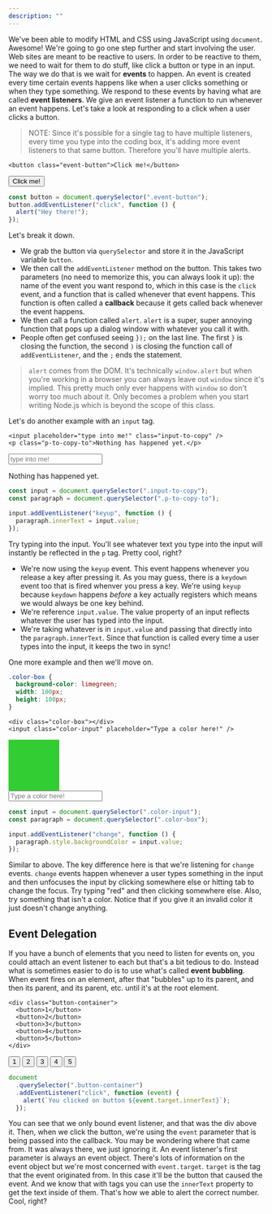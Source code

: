 ```yaml
---
description: ""
---
```


We've been able to modify HTML and CSS using JavaScript using `document`. Awesome! We're going to go one step further and start involving the user. Web sites are meant to be reactive to users. In order to be reactive to them, we need to wait for them to do stuff, like click a button or type in an input. The way we do that is we wait for **events** to happen. An event is created every time certain events happens like when a user clicks something or when they type something. We respond to these events by having what are called **event listeners**. We give an event listener a function to run whenever an event happens. Let's take a look at responding to a click when a user clicks a button.

> NOTE: Since it's possible for a single tag to have multiple listeners, every time you type into the coding box, it's adding more event listeners to that same button. Therefore you'll have multiple alerts.

```display-html
<button class="event-button">Click me!</button>
```

<button class="event-button">Click me!</button>

```javascript
const button = document.querySelector(".event-button");
button.addEventListener("click", function () {
  alert("Hey there!");
});
```

Let's break it down.

- We grab the button via `querySelector` and store it in the JavaScript variable `button`.
- We then call the `addEventListener` method on the button. This takes two parameters (no need to memorize this, you can always look it up): the name of the event you want respond to, which in this case is the `click` event, and a function that is called whenever that event happens. This function is often called a **callback** because it gets called back whenever the event happens.
- We then call a function called `alert`. `alert` is a super, super annoying function that pops up a dialog window with whatever you call it with.
- People often get confused seeing `});` on the last line. The first `}` is closing the function, the second `)` is closing the function call of `addEventListener`, and the `;` ends the statement.

> `alert` comes from the DOM. It's technically `window.alert` but when you're working in a browser you can always leave out `window` since it's implied. This pretty much only ever happens with `window` so don't worry too much about it. Only becomes a problem when you start writing Node.js which is beyond the scope of this class.

Let's do another example with an `input` tag.

```display-html
<input placeholder="type into me!" class="input-to-copy" />
<p class="p-to-copy-to">Nothing has happened yet.</p>
```

<input placeholder="type into me!" class="input-to-copy" />
<p class="p-to-copy-to">Nothing has happened yet.</p>

```javascript
const input = document.querySelector(".input-to-copy");
const paragraph = document.querySelector(".p-to-copy-to");

input.addEventListener("keyup", function () {
  paragraph.innerText = input.value;
});
```

Try typing into the input. You'll see whatever text you type into the input will instantly be reflected in the `p` tag. Pretty cool, right?

- We're now using the `keyup` event. This event happens whenever you release a key after pressing it. As you may guess, there is a `keydown` event too that is fired whenver you press a key. We're using `keyup` because `keydown` happens _before_ a key actually registers which means we would always be one key behind.
- We're reference `input.value`. The value property of an input reflects whatever the user has typed into the input.
- We're taking whatever is in `input.value` and passing that directly into the `paragraph.innerText`. Since that function is called every time a user types into the input, it keeps the two in sync!

One more example and then we'll move on.

```css
.color-box {
  background-color: limegreen;
  width: 100px;
  height: 100px;
}
```

```display-html
<div class="color-box"></div>
<input class="color-input" placeholder="Type a color here!" />
```

<style>
  .color-box {
    background-color: limegreen;
    width: 100px;
    height: 100px;
  }
</style>
<div class="color-box"></div>
<input class="color-input" placeholder="Type a color here!" />

```javascript
const input = document.querySelector(".color-input");
const paragraph = document.querySelector(".color-box");

input.addEventListener("change", function () {
  paragraph.style.backgroundColor = input.value;
});
```

Similar to above. The key difference here is that we're listening for `change` events. `change` events happen whenever a user types something in the input and then unfocuses the input by clicking somewhere else or hitting tab to change the focus. Try typing "red" and then clicking somewhere else. Also, try something that isn't a color. Notice that if you give it an invalid color it just doesn't change anything.

## Event Delegation

If you have a bunch of elements that you need to listen for events on, you could attach an event listener to each but that's a bit tedious to do. Instead what is sometimes easier to do is to use what's called **event bubbling**. When event fires on an element, after that "bubbles" up to its parent, and then its parent, and its parent, etc. until it's at the root element.

```display-html
<div class="button-container">
  <button>1</button>
  <button>2</button>
  <button>3</button>
  <button>4</button>
  <button>5</button>
</div>
```

<div class="button-container">
  <button>1</button>
  <button>2</button>
  <button>3</button>
  <button>4</button>
  <button>5</button>
</div>

```javascript
document
  .querySelector(".button-container")
  .addEventListener("click", function (event) {
    alert(`You clicked on button ${event.target.innerText}`);
  });
```

You can see that we only bound event listener, and that was the div above it. Then, when we click the button, we're using the `event` parameter that is being passed into the callback. You may be wondering where that came from. It was always there, we just ignoring it. An event listener's first parameter is always an event object. There's lots of information on the event object but we're most concerned with `event.target`. `target` is the tag that the event originated from. In this case it'll be the button that caused the event. And we know that with tags you can use the `innerText` property to get the text inside of them. That's how we able to alert the correct number. Cool, right?
